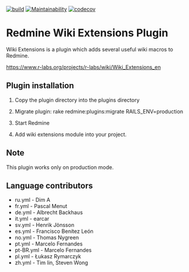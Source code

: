 [![build](https://github.com/haru/redmine_wiki_extensions/actions/workflows/build.yml/badge.svg)](https://github.com/haru/redmine_wiki_extensions/actions/workflows/build.yml)
[![Maintainability](https://api.codeclimate.com/v1/badges/35932ef513dece9c304c/maintainability)](https://codeclimate.com/github/haru/redmine_wiki_extensions/maintainability)
[![codecov](https://codecov.io/gh/haru/redmine_wiki_extensions/branch/develop/graph/badge.svg?token=8WUARY4BRK)](https://codecov.io/gh/haru/redmine_wiki_extensions)

# Redmine Wiki Extensions Plugin

Wiki Extensions is a plugin which adds several useful wiki macros to Redmine.

https://www.r-labs.org/projects/r-labs/wiki/Wiki_Extensions_en

## Plugin installation

1. Copy the plugin directory into the plugins directory

2. Migrate plugin:
   rake redmine:plugins:migrate RAILS_ENV=production

3. Start Redmine

4. Add wiki extensions module into your project.

## Note

This plugin works only on production mode.

## Language contributors

* ru.yml - Dim A
* fr.yml - Pascal Menut
* de.yml - Albrecht Backhaus
* it.yml - earcar
* sv.yml - Henrik Jönsson
* es.yml - Francisco Benítez León
* no.yml - Thomas Nygreen
* pt.yml - Marcelo Fernandes
* pt-BR.yml - Marcelo Fernandes
* pl.yml - Łukasz Rymarczyk
* zh.yml - Tim lin,  Steven Wong
